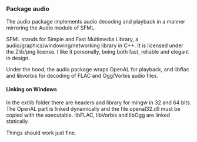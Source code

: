 ### Package audio

The audio package implements audio decoding and playback in a manner mirroring the Audio module of SFML.

SFML stands for Simple and Fast Multimedia Library, a audio/graphics/windowing/networking library in C++. It is licensed under the Zlib/png license. I like it personally, being both fast, reliable and elegant in design.

Under the hood, the audio package wraps OpenAL for playback, and libflac and libvorbis for decoding of FLAC and Ogg/Vorbis audio files.

#### Linking on Windows

In the extlib folder there are headers and library for mingw in 32 and 64 bits. The OpenAL part is linked dynamically and the file openal32.dll must be copied with the executable. libFLAC, libVorbis and libOgg are linked statically.

Things should work just fine.

